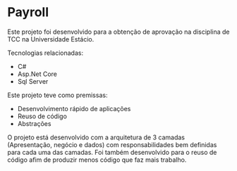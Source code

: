 # Payroll

Este projeto foi desenvolvido para a obtenção de aprovação na disciplina de TCC na Universidade Estácio.

Tecnologias relacionadas:
<ul>
  <li> C# </li>
  <li> Asp.Net Core </li>
  <li> Sql Server </li>  
</ul>

Este projeto teve como premissas:
<ul>
  <li> Desenvolvimento rápido de aplicações </li>
  <li> Reuso de código </li>
  <li> Abstrações </li>  
</ul>

O projeto está desenvolvido com a arquitetura de 3 camadas (Apresentação, negócio e dados) com responsabilidades bem definidas para cada uma das camadas. Foi também desenvolvido para o reuso de código afim de produzir menos código que faz mais trabalho.


